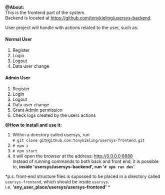 **@About:**  
 This is the frontend part of the system.  
 Backend is located at https://github.com/tonykieling/usersys-backend.  

 User project will handle with actions related to the user, such as:

#### Normal User  
 1. Register
 2. Login
 3. Logout
 4. Data user change
 
#### Admin User
 1. Register
 2. Login
 3. Logout
 4. Data user change
 5. Grant Admin permission
 6. Check logs created by the users actions

  
 **@How to install and use it:**

 1. Within a directory called usersys, run  
 `# git clone git@github.com:tonykieling/usersys-frontend.git`
 2. `# npm i`  
 3. `# npm start`  
 4. it will open the browser at the address: http://0.0.0.0:8888   
 Instead of running commands to both back and front end, it is possible to, **inside 'usersys/usersys-backend', run '`# npm run dev`**'.

 *p.s. front-end structure files is supossed to be placed in a directory called `usersys-frontend`, which should be inside `usersys`.  
i.e. **'any_user_place/usersys/usersys-frontend'** *

   
